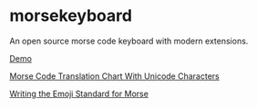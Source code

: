 # morsekeyboard
An open source morse code keyboard with modern extensions.

[Demo](https://youtu.be/NwnKU4JfOKY)

[Morse Code Translation Chart With Unicode Characters](https://github.com/abneye/morsekeyboard/wiki/Morse-Code-Translation-Chart)

[Writing the Emoji Standard for Morse](emoji_standard.md)
